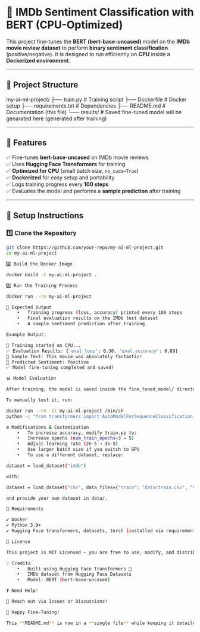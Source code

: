 # 🚀 IMDb Sentiment Classification with BERT (CPU-Optimized)

This project fine-tunes the **BERT (bert-base-uncased)** model on the **IMDb movie review dataset** to perform **binary sentiment classification** (positive/negative). It is designed to run efficiently on **CPU** inside a **Dockerized environment**.

---

## 📂 Project Structure

my-ai-ml-project/
├── train.py           # Training script
├── Dockerfile              # Docker setup
├── requirements.txt        # Dependencies
├── README.md               # Documentation (this file)
└── results/                # Saved fine-tuned model will be genarated here (generated after training)

---

## 📌 Features

✅ Fine-tunes **bert-base-uncased** on IMDb movie reviews  
✅ Uses **Hugging Face Transformers** for training  
✅ **Optimized for CPU** (small batch size, `no_cuda=True`)  
✅ **Dockerized** for easy setup and portability  
✅ Logs training progress every **100 steps**  
✅ Evaluates the model and performs a **sample prediction** after training  

---

## 🚀 Setup Instructions

### **1️⃣ Clone the Repository**
```bash
git clone https://github.com/your-repo/my-ai-ml-project.git
cd my-ai-ml-project

2️⃣ Build the Docker Image

docker build -t my-ai-ml-project .

3️⃣ Run the Training Process

docker run --rm my-ai-ml-project

🎯 Expected Output
	•	Training progress (loss, accuracy) printed every 100 steps
	•	Final evaluation results on the IMDb test dataset
	•	A sample sentiment prediction after training

Example Output:

🚀 Training started on CPU...
✅ Evaluation Results: {'eval_loss': 0.30, 'eval_accuracy': 0.89}
📝 Sample Text: This movie was absolutely fantastic!
🔮 Predicted Sentiment: Positive
✅ Model fine-tuning completed and saved!

📊 Model Evaluation

After training, the model is saved inside the fine_tuned_model/ directory.

To manually test it, run:

docker run --rm -it my-ai-ml-project /bin/sh
python -c "from transformers import AutoModelForSequenceClassification, AutoTokenizer; model = AutoModelForSequenceClassification.from_pretrained('./fine_tuned_model'); tokenizer = AutoTokenizer.from_pretrained('./fine_tuned_model'); text = 'This movie was amazing!'; inputs = tokenizer(text, return_tensors='pt'); print(model(**inputs).logits)"

⚙️ Modifications & Customization
	•	To increase accuracy, modify train.py to:
	•	Increase epochs (num_train_epochs=3 → 5)
	•	Adjust learning rate (2e-5 → 3e-5)
	•	Use larger batch size if you switch to GPU
	•	To use a different dataset, replace:

dataset = load_dataset("imdb")

with:

dataset = load_dataset("csv", data_files={"train": "data/train.csv", "validation": "data/val.csv"})

and provide your own dataset in data/.

📌 Requirements

✔ Docker
✔ Python 3.9+
✔ Hugging Face transformers, datasets, torch (installed via requirements.txt)

📜 License

This project is MIT Licensed – you are free to use, modify, and distribute it.

💡 Credits
	•	Built using Hugging Face Transformers 🚀
	•	IMDb dataset from Hugging Face Datasets
	•	Model: BERT (bert-base-uncased)

❓ Need Help?

💬 Reach out via Issues or Discussions!

🚀 Happy Fine-Tuning!

This **README.md** is now in a **single file** while keeping it detailed and well-structured. 🚀🔥 Let me know if you need any changes!

